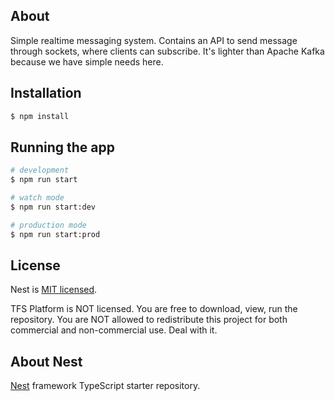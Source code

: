 ## About

Simple realtime messaging system. Contains an API to send message through sockets, where clients can subscribe. It's lighter than Apache Kafka because we have simple needs here.

## Installation

```bash
$ npm install
```

## Running the app

```bash
# development
$ npm run start

# watch mode
$ npm run start:dev

# production mode
$ npm run start:prod
```
## License

Nest is [MIT licensed](LICENSE).

TFS Platform is NOT licensed. You are free to download, view, run the repository. You are NOT allowed to redistribute this project for both commercial and non-commercial use. Deal with it.


## About Nest

[Nest](https://github.com/nestjs/nest) framework TypeScript starter repository.
